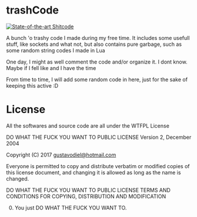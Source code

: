 # trashCode
[![State-of-the-art Shitcode](https://img.shields.io/static/v1?label=State-of-the-art&message=Shitcode&color=7B5804)](https://github.com/trekhleb/state-of-the-art-shitcode)


A bunch 'o trashy code I made during my free time. It includes some usefull stuff, like sockets and what not, but also contains pure garbage, such as some random string codes I made in Lua

One day, I might as well comment the code and/or organize it. I dont know. Maybe if I fell like and I have the time

From time to time, I will add some random code in here, just for the sake of keeping this active :D


# License
All the softwares and source code are all under the WTFPL License

DO WHAT THE FUCK YOU WANT TO PUBLIC LICENSE
        Version 2, December 2004

Copyright (C) 2017 <gustavodiel@hotmail.com>

Everyone is permitted to copy and distribute verbatim or modified
copies of this license document, and changing it is allowed as long
as the name is changed.

DO WHAT THE FUCK YOU WANT TO PUBLIC LICENSE
TERMS AND CONDITIONS FOR COPYING, DISTRIBUTION AND MODIFICATION

0. You just DO WHAT THE FUCK YOU WANT TO.
